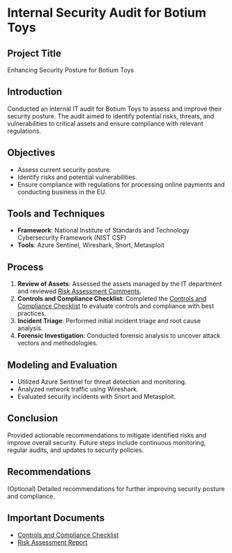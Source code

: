 # Internal Security Audit for Botium Toys

## Project Title
Enhancing Security Posture for Botium Toys

## Introduction
Conducted an internal IT audit for Botium Toys to assess and improve their security posture. The audit aimed to identify potential risks, threats, and vulnerabilities to critical assets and ensure compliance with relevant regulations.

## Objectives
- Assess current security posture.
- Identify risks and potential vulnerabilities.
- Ensure compliance with regulations for processing online payments and conducting business in the EU.

## Tools and Techniques
- **Framework**: National Institute of Standards and Technology Cybersecurity Framework (NIST CSF)
- **Tools**: Azure Sentinel, Wireshark, Snort, Metasploit

## Process
1. **Review of Assets**: Assessed the assets managed by the IT department and reviewed [Risk Assessment Comments](path/to/your/risk-assessment.pdf).
2. **Controls and Compliance Checklist**: Completed the [Controls and Compliance Checklist](path/to/your/checklist.pdf) to evaluate controls and compliance with best practices.
3. **Incident Triage**: Performed initial incident triage and root cause analysis.
4. **Forensic Investigation**: Conducted forensic analysis to uncover attack vectors and methodologies.

## Modeling and Evaluation
- Utilized Azure Sentinel for threat detection and monitoring.
- Analyzed network traffic using Wireshark.
- Evaluated security incidents with Snort and Metasploit.

## Conclusion
Provided actionable recommendations to mitigate identified risks and improve overall security. Future steps include continuous monitoring, regular audits, and updates to security policies.

## Recommendations
(Optional) Detailed recommendations for further improving security posture and compliance.

## Important Documents
- [Controls and Compliance Checklist](path/to/your/checklist.pdf)
- [Risk Assessment Report](path/to/your/risk-assessment.pdf)
